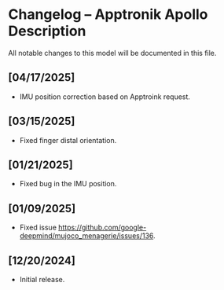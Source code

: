 # Changelog – Apptronik Apollo Description

All notable changes to this model will be documented in this file.

## [04/17/2025]
- IMU position correction based on Apptroink request.

## [03/15/2025]
- Fixed finger distal orientation.

## [01/21/2025]
- Fixed bug in the IMU position.

## [01/09/2025]
- Fixed issue https://github.com/google-deepmind/mujoco_menagerie/issues/136.

## [12/20/2024]
- Initial release.

